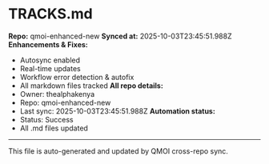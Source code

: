 # TRACKS.md

**Repo:** qmoi-enhanced-new
**Synced at:** 2025-10-03T23:45:51.988Z
**Enhancements & Fixes:**
- Autosync enabled
- Real-time updates
- Workflow error detection & autofix
- All markdown files tracked
**All repo details:**
- Owner: thealphakenya
- Repo: qmoi-enhanced-new
- Last sync: 2025-10-03T23:45:51.988Z
**Automation status:**
- Status: Success
- All .md files updated
---
This file is auto-generated and updated by QMOI cross-repo sync.
